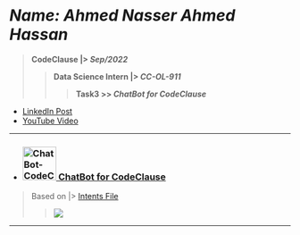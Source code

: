 # ***Name: Ahmed Nasser Ahmed Hassan***
> **CodeClause |> *Sep/2022***
>> **Data Science Intern |> *CC-OL-911***
>>> **Task3 >> *ChatBot for CodeClause***

- <a href="#">LinkedIn Post</a>
- <a href="#">YouTube Video</a>

---

  - ### <a title="AhmedNasser1601/ChatBot-CodeClause" href="ChatBot_CodeClause.ipynb"><img width="60" alt="ChatBot-CodeClause" src="https://www.clipartmax.com/png/small/250-2501985_siks-cbs-datacamp-spark-tutorial-notebook-jupyter-notebook-icon.png"> ChatBot for CodeClause</a>
  
  > Based on |> <a href="/intents.json">Intents File</a>
  >> <img src="/0.png">
  
---
